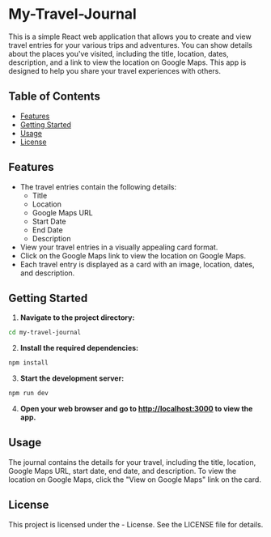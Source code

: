 # My-Travel-Journal

This is a simple React web application that allows you to create and view travel entries for your various trips and adventures. You can show details about the places you've visited, including the title, location, dates, description, and a link to view the location on Google Maps. This app is designed to help you share your travel experiences with others.

## Table of Contents
- [Features](#features)
- [Getting Started](#getting-started)
- [Usage](#usage)
- [License](#license)

## Features

- The travel entries contain the following details:
  - Title
  - Location
  - Google Maps URL
  - Start Date
  - End Date
  - Description
- View your travel entries in a visually appealing card format.
- Click on the Google Maps link to view the location on Google Maps.
- Each travel entry is displayed as a card with an image, location, dates, and description.

## Getting Started

1. **Navigate to the project directory:**

```bash
cd my-travel-journal
```

2. **Install the required dependencies:**

```bash
npm install
```

3. **Start the development server:**

```bash
npm run dev
```

4. **Open your web browser and go to [http://localhost:3000](http://localhost:3000) to view the app.**

## Usage

The journal contains the details for your travel, including the title, location, Google Maps URL, start date, end date, and description.
To view the location on Google Maps, click the "View on Google Maps" link on the card.

## License

This project is licensed under the - License. See the LICENSE file for details.
